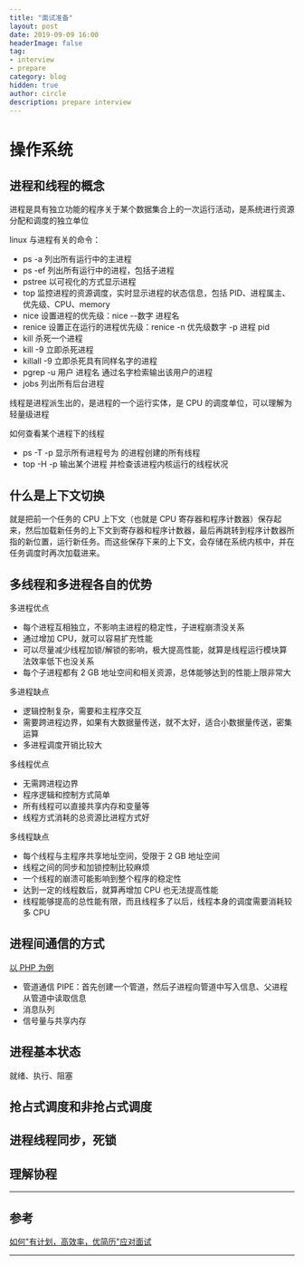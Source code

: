 ```yaml
---
title: "面试准备"
layout: post
date: 2019-09-09 16:00
headerImage: false
tag:
- interview
- prepare
category: blog
hidden: true
author: circle
description: prepare interview
---
```


# 操作系统

## 进程和线程的概念

进程是具有独立功能的程序关于某个数据集合上的一次运行活动，是系统进行资源分配和调度的独立单位

linux 与进程有关的命令：
- ps -a 列出所有运行中的主进程
- ps -ef 列出所有运行中的进程，包括子进程
- pstree 以可视化的方式显示进程
- top 监控进程的资源调度，实时显示进程的状态信息，包括 PID、进程属主、优先级、CPU、memory
- nice 设置进程的优先级：nice --数字 进程名
- renice 设置正在运行的进程优先级：renice -n 优先级数字 -p 进程 pid
- kill 杀死一个进程
- kill -9 立即杀死进程
- killall -9 立即杀死具有同样名字的进程
- pgrep -u 用户 进程名 通过名字检索输出该用户的进程
- jobs 列出所有后台进程

线程是进程派生出的，是进程的一个运行实体，是 CPU 的调度单位，可以理解为轻量级进程

如何查看某个进程下的线程

- ps -T -p <pid> 显示所有进程号为 <pid> 的进程创建的所有线程
- top -H -p <pid> 输出某个进程 <pid> 并检查该进程内核运行的线程状况

## 什么是上下文切换

就是把前一个任务的 CPU 上下文（也就是 CPU 寄存器和程序计数器）保存起来，然后加载新任务的上下文到寄存器和程序计数器，最后再跳转到程序计数器所指的新位置，运行新任务。而这些保存下来的上下文，会存储在系统内核中，并在任务调度时再次加载进来。

## 多线程和多进程各自的优势

多进程优点

- 每个进程互相独立，不影响主进程的稳定性，子进程崩溃没关系
- 通过增加 CPU，就可以容易扩充性能
- 可以尽量减少线程加锁/解锁的影响，极大提高性能，就算是线程运行模块算法效率低下也没关系
- 每个子进程都有 2 GB 地址空间和相关资源，总体能够达到的性能上限非常大

多进程缺点

- 逻辑控制复杂，需要和主程序交互
- 需要跨进程边界，如果有大数据量传送，就不太好，适合小数据量传送，密集运算
- 多进程调度开销比较大

多线程优点

- 无需跨进程边界
- 程序逻辑和控制方式简单
- 所有线程可以直接共享内存和变量等
- 线程方式消耗的总资源比进程方式好

多线程缺点

- 每个线程与主程序共享地址空间，受限于 2 GB 地址空间
- 线程之间的同步和加锁控制比较麻烦
- 一个线程的崩溃可能影响到整个程序的稳定性
- 达到一定的线程数后，就算再增加 CPU 也无法提高性能
- 线程能够提高的总性能有限，而且线程多了以后，线程本身的调度需要消耗较多 CPU

## 进程间通信的方式

[以 PHP 为例][2]

- 管道通信 PIPE：首先创建一个管道，然后子进程向管道中写入信息、父进程从管道中读取信息
- 消息队列
- 信号量与共享内存

## 进程基本状态

就绪、执行、阻塞

## 抢占式调度和非抢占式调度

## 进程线程同步，死锁

## 理解协程

---

## 参考

[如何"有计划，高效率，优简历"应对面试][1]

---

[1]: https://learnku.com/articles/27430
[2]: https://segmentfault.com/a/1190000010936602
